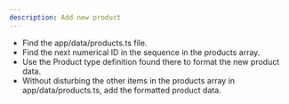 ```yaml
---
description: Add new product
---
```


- Find the app/data/products.ts file. 
- Find the next numerical ID in the sequence in the products array.
- Use the Product type definition found there to format the new product data.
- Without disturbing the other items in the products array in app/data/products.ts, add the formatted product data.
